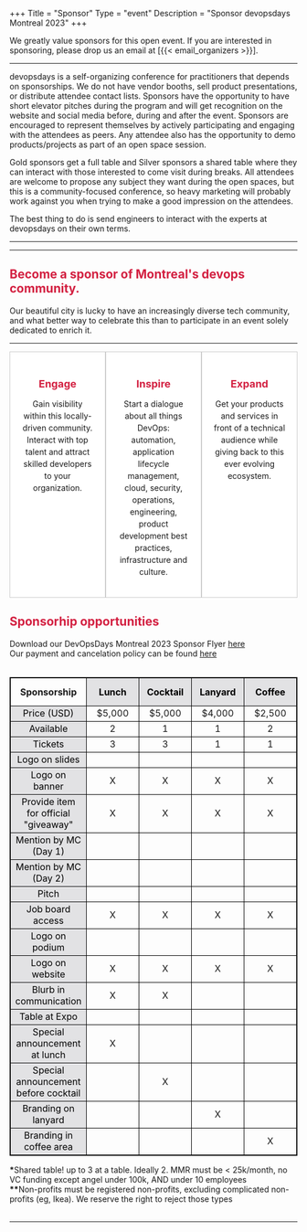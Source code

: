 +++
Title = "Sponsor"
Type = "event"
Description = "Sponsor devopsdays Montreal 2023"
+++
<style type="text/css">

.mtl{
  color: #d32041 
}

.mtl-sponsor-table {
  border: 1px solid;
}

.mtl-sponsor-table th {
  min-width: 75px;
  border: 1px solid black;
  text-align: center;
}

.mtl-sponsor-table td {
  text-align: center;
  border: 1px solid black;
}

.container {
  display: flex;
  justify-content: space-between;
}

.box {
  width: 33.33%;
  padding: 20px;
  box-sizing: border-box;
  border: 1px solid #ccc;
  background: white;
}

.box h2 {
  font-size: 18px;
  margin-bottom: 10px;
  text-align: center;
  color: #d32041;
}

.box p {
  font-size: 14px;
  line-height: 1.5;
  text-align: center;
}

.regular{
  background-color: #e2e2e4;
  color: black;
}

.bronze-silver{
  background-color: #cacbcd;
  color: black;
}

.gold-platinum{
  background-color: #d32041;
  color: white;
}


</style>

We greatly value sponsors for this open event.  If you are interested in sponsoring, please drop us an email at [{{< email_organizers >}}].

<hr>

devopsdays is a self-organizing conference for practitioners that depends on sponsorships. We do not have vendor booths, sell product presentations, or distribute attendee contact lists. Sponsors have the opportunity to have short elevator pitches during the program and will get recognition on the website and social media before, during and after the event. Sponsors are encouraged to represent themselves by actively participating and engaging with the attendees as peers. Any attendee also has the opportunity to demo products/projects as part of an open space session.
<p>
Gold sponsors get a full table and Silver sponsors a shared table where they can interact with those interested to come visit during breaks. All attendees are welcome to propose any subject they want during the open spaces, but this is a community-focused conference, so heavy marketing will probably work against you when trying to make a good impression on the attendees.
<p>
The best thing to do is send engineers to interact with the experts at devopsdays on their own terms.
<p>

<hr/>

<hr>
<h2 class="mtl">Become a sponsor of Montreal's devops community.</h2>
Our beautiful city is lucky to have an increasingly diverse tech community, and what better way to celebrate this than to participate in an event solely dedicated to enrich it.
<hr/>

<div class="container">
  <div class="box">
    <h2>Engage</h2>
    <p>Gain visibility within this locally-driven community. Interact with top talent and attract skilled developers to your organization.</p>
  </div>
  <div class="box">
    <h2>Inspire</h2>
    <p>Start a dialogue about all things DevOps: automation, application lifecycle management, cloud, security, operations, engineering, product development best practices, infrastructure and culture.</p>
  </div>
  <div class="box">
    <h2>Expand</h2>
    <p>Get your products and services in front of a technical audience while giving back to this ever evolving ecosystem.</p>
  </div>
</div>

<h2 class="mtl">Sponsorhip opportunities</h2>
<div>
  <div>Download our DevOpsDays Montreal 2023 Sponsor Flyer <a href="https://assets.devopsdays.org/events/2023/montreal/DevOpsDays_Sponsorship_Flyer.pdf">here</a></div>
  <div>Our payment and cancelation policy can be found <a href="https://assets.devopsdays.org/events/2023/montreal/Montreal_DevOpsDays_Policies.pdf">here</a></div>
</div>
<div>
<br>
<table class="mtl-sponsor-table">
  <tr>
    <th>Sponsorship</th>
    <th class="regular">Lunch</th>
    <th class="regular">Cocktail</th>
    <th class="regular">Lanyard</th>
    <th class="regular">Coffee</th>
    <th class="bronze-silver">Bronze</th>
    <th class="bronze-silver">Silver</th>
    <th class="gold-platinum">Gold</th>
    <th class="gold-platinum">Platinum</th>
    <th class="bronze-silver">Startup*</th>
    <th class="bronze-silver">Non-profit**</th>
  </tr>
  <tr><td class="regular">Price (USD)</td><td>$5,000</td><td>$5,000</td><td>$4,000</td><td>$2,500</td><td>$4,000</td><td>$6,500</td><td>$9,000</td><td>$12,000</td><td>$2,000</td><td>$2,000</td></tr>
  <tr><td class="regular">Available</td><td>2</td><td>1</td><td>1</td><td>2</td><td>9</td><td>11</td><td>7</td><td>2</td><td>9</td><td>5</td></tr>
  <tr><td class="regular">Tickets</td><td>3</td><td>3</td><td>1</td><td>1</td><td>2</td><td>3</td><td>5</td><td>8</td><td>1</td><td>2</td></tr>
  <tr><td class="regular">Logo on slides</td><td></td><td></td><td></td><td></td><td>X</td><td>X</td><td>X</td><td>X</td><td>X</td><td>X</td></tr>
  <tr><td class="regular">Logo on banner</td><td>X</td><td>X</td><td>X</td><td>X</td><td>X</td><td>X</td><td>X</td><td>X</td><td>X</td><td>X</td></tr>
  <tr><td class="regular">Provide item for official "giveaway"</td><td>X</td><td>X</td><td>X</td><td>X</td><td>X</td><td>X</td><td>X</td><td>X</td><td>X</td><td>X</td></tr>
  <tr><td class="regular">Mention by MC (Day 1)</td><td></td><td></td><td></td><td></td><td></td><td>X</td><td>X</td><td>X</td><td></td><td></td></tr>
  <tr><td class="regular">Mention by MC (Day 2)</td><td></td><td></td><td></td><td></td><td></td><td></td><td></td><td>X</td><td></td><td></td></tr>
  <tr><td class="regular">Pitch</td><td></td><td></td><td></td><td></td><td></td><td>30 sec.</td><td>2 min.</td><td>5 min.</td><td></td><td></td></tr>
  <!-- 
  <tr><td class="regular">Speaker/sponsor/organizer dinner</td><td>1</td><td>1</td><td>1</td><td>1</td><td>1</td><td>2</td><td>2</td><td>3</td><td>1</td><td>1</td></tr> 
  -->
  <tr><td class="regular">Job board access</td><td>X</td><td>X</td><td>X</td><td>X</td><td>X</td><td>X</td><td>X</td><td>X</td><td>X</td><td>X</td></tr>
  <tr><td class="regular">Logo on podium</td><td></td><td></td><td></td><td></td><td></td><td></td><td>X</td><td>X</td><td></td><td></td></tr>
  <tr><td class="regular">Logo on website</td><td>X</td><td>X</td><td>X</td><td>X</td><td>X</td><td>X</td><td>X</td><td>X</td><td>X</td><td>X</td></tr>
  <tr><td class="regular">Blurb in communication</td><td>X</td><td>X</td><td></td><td></td><td></td><td></td><td>X</td><td>X</td><td></td><td></td></tr>
  <tr><td class="regular">Table at Expo</td><td></td><td></td><td></td><td></td><td>X</td><td>X</td><td>X</td><td>X</td><td>X</td><td>X</td></tr>
  <tr><td class="regular">Special announcement at lunch</td><td>X</td><td></td><td></td><td></td><td></td><td></td><td></td><td></td><td></td><td></td></tr>
  <tr><td class="regular">Special announcement before cocktail</td><td></td><td>X</td><td></td><td></td><td></td><td></td><td></td><td></td><td></td><td></td></tr>
  <tr><td class="regular">Branding on lanyard</td><td></td><td></td><td>X</td><td></td><td></td><td></td><td></td><td></td><td></td><td></td></tr>
  <tr><td class="regular">Branding in coffee area</td><td></td><td></td><td></td><td>X</td><td></td><td></td><td></td><td></td><td></td><td></td></tr>
</table>

<div>
<b>*</b>Shared table! up to 3 at a table. Ideally 2. MMR must be &lt;  25k/month, no VC funding except angel under 100k, AND under 10 employees
</div>
<div>
<b>**</b>Non-profits must be registered non-profits, excluding complicated non-profits (eg, Ikea). We reserve the right to reject those types
</div>

<!-- 
There are also opportunities for exclusive special sponsorships. We'll have sponsors for various events with special privileges for the sponsors of these events. If you are interested in special sponsorships or have a creative idea about how you can support the event, send us an email.
<br/> -->



<br>

<!-- Uncomment when we know the answers -->
<!-- <table border=1 cellspacing=1>
  <tr>
    <th><i>Sponsor FAQ</i></th>
    <th><center><b>Answers to questions frequently asked by sponsors</th>  
  </tr>
<tr><td>What dates/times can we set up and tear down?</td><td></td></tr>
<tr><td>How do we ship to the venue?</td><td></td></tr>
<tr><td>How do we ship from the venue?</td><td></td></tr>
<tr><td>Whom should we send?</td><td></td></tr>
<tr><td>What should we expect regarding electricity? (how much, any fees, etc)</td><td></td></tr>
<tr><td>What should we expect regarding WiFi? (how much, any fees, etc)</td><td></td></tr>
<tr><td>How do we order additional A/V equipment?</td><td></td></tr>
<tr><td>Additional important details</td><td></td></tr>
</table> -->

</div>


<hr/>
